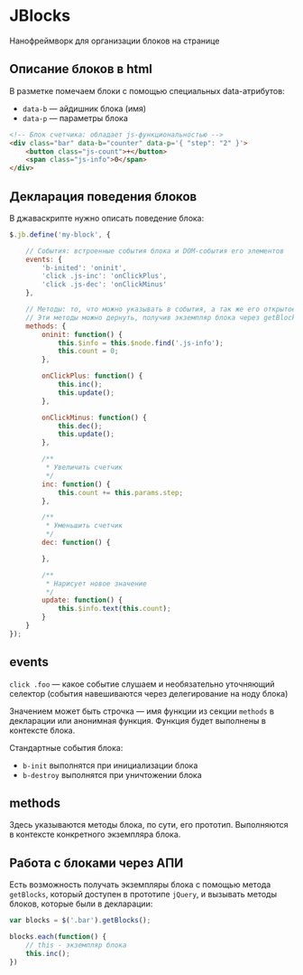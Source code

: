 # JBlocks

Нанофреймворк для организации блоков на странице

## Описание блоков в html

В разметке помечаем блоки с помощью специальных data-атрибутов:

- `data-b` — айдишник блока (имя)
- `data-p` — параметры блока

```html
<!-- Блок счетчика: обладает js-функциональностью -->
<div class="bar" data-b="counter" data-p='{ "step": "2" }'>
    <button class="js-count">+</button>
    <span class="js-info">0</span>
</div>
```

## Декларация поведения блоков

В джаваскрипте нужно описать поведение блока:

```js
$.jb.define('my-block', {

    // События: встроенные события блока и DOM-события его элементов
    events: {
        'b-inited': 'oninit',
        'click .js-inc': 'onClickPlus',
        'click .js-dec': 'onClickMinus'
    },

    // Методы: то, что можно указывать в события, а так же его открытое АПИ
    // Эти методы можно дернуть, получив экземпляр блока через getBlocks
    methods: {
        oninit: function() {
            this.$info = this.$node.find('.js-info');
            this.count = 0;
        },

        onClickPlus: function() {
            this.inc();
            this.update();
        },

        onClickMinus: function() {
            this.dec();
            this.update();
        },

        /**
         * Увеличить счетчик
         */
        inc: function() {
            this.count += this.params.step;
        },

        /**
         * Уменьшить счетчик
         */
        dec: function() {

        },

        /**
         * Нарисует новое значение
         */
        update: function() {
            this.$info.text(this.count);
        }
    }
});
```

## events

`click .foo` — какое событие слушаем и необязательно уточняющий селектор (события навешиваются через делегирование на ноду блока)

Значением может быть строчка — имя функции из секции `methods` в декларации или анонимная функция. Функция будет выполнены в контексте блока.

Стандартные события блока:

- `b-init` выполнятся при инициализации блока
- `b-destroy` выполнятся при уничтожении блока

## methods

Здесь указываются методы блока, по сути, его прототип. Выполняются в контексте конкретного экземпляра блока.

## Работа с блоками через АПИ

Есть возможность получать экземпляры блока с помощью метода `getBlocks`, который доступен в прототипе `jQuery`, и вызывать методы блоков, которые были в декларации:

```js
var blocks = $('.bar').getBlocks();

blocks.each(function() {
    // this - экземпляр блока
    this.inc();
})
```
